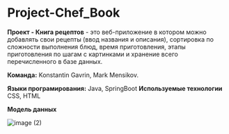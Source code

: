# Project-Chef_Book

**Проект - Книга рецептов** - это веб-приложение в котором можно добавлять свои рецепты (ввод названия и описания), сортировка по сложности выполнения блюд, время приготовления, этапы приготовления по шагам с картинками и хранение всего перечисленного в базе данных.

**Команда:** Konstantin Gavrin, Mark Mensikov.

**Языки програмирования:** Java, SpringBoot
**Используемые технологии** CSS, HTML

**Модель данных**


![image (2)](https://github.com/Konstantin-Gavrin/Project-Chef_Book/assets/131643290/d536683c-6b6c-43ea-be43-6610a7e332a1)
